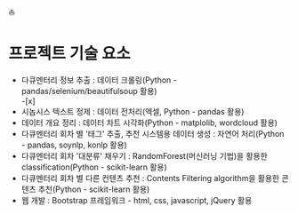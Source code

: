:boat:
# 프로젝트 기술 요소
- 다큐멘터리 정보 추출 : 데이터 크롤링(Python - pandas/selenium/beautifulsoup 활용)  
  -[x] 
- 시놉시스 텍스트 정제 : 데이터 전처리(엑셀, Python - pandas 활용)
- 데이터 개요 정리 : 데이터 차트 시각화(Python - matplolib, wordcloud 활용)
- 다큐멘터리 회차 별 '태그' 추출, 추천 시스템용 데이터 생성 : 자연어 처리(Python - pandas, soynlp, konlp 활용)
- 다큐멘터리 회차 '대분류' 채우기 : RandomForest(머신러닝 기법)을 활용한 classification(Python - scikit-learn 활용)
- 다큐멘터리 회차 별 다른 컨텐츠 추천 : Contents Filtering algorithm을 활용한 콘텐츠 추천(Python - scikit-learn 활용)
- 웹 개발 : Bootstrap 프레임워크 - html, css, javascript, jQuery 활용

